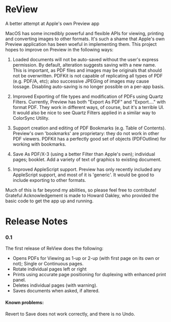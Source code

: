 # ReView
A better attempt at Apple's own Preview app

MacOS has some incredibly powerful and flexible APIs for viewing, printing and converting images to other formats. It's such a shame that Apple's own Preview application has been woeful in implementing them. This project hopes to improve on Preview in the following ways:

1. Loaded documents will not be auto-saved without the user's express permission. By default, alteration suggests saving with a new name. This is important, as PDF files and images may be originals that should not be overwritten. PDFKit is not capable of replicating all types of PDF (e.g. PDF/A, etc); also successive JPEGing of images may cause lossage. Disabling auto-saving is no longer possible on a per-app basis.

2. Improved Exporting of file types and modification of PDFs using Quartz Filters. Currently, Preview has both "Export As PDF" and "Export...." with format PDF. They work in different ways, of course, but it's a terrible UI. It would also be nice to see Quartz Filters applied in a similar way to ColorSync Utility.

3. Support creation and editing of PDF Bookmarks (e.g. Table of Contents). Preview's own 'bookmarks' are proprietary: they do not work in other PDF viewers. PDFKit has a perfectly good set of objects (PDFOutline) for working with bookmarks.

4. Save As PDF/X-3 (using a better Filter than Apple's own); individual pages; booklet. Add a variety of text of graphics to existing document.

5. Improved AppleScript support. Preview has only recently included any AppleScript support, and most of it is 'generic'. It would be good to include exporting to other formats.

Much of this is far beyond my abilities, so please feel free to contribute! Grateful Acknowledgement is made to Howard Oakley, who provided the basic code to get the app up and running.

# Release Notes

### 0.1
The first release of ReView does the following:
* Opens PDFs for Viewing as 1-up or 2-up (with first page on its own or not); Single or Continuous pages.
* Rotate individual pages left or right
* Prints using accurate page positioning for duplexing with enhanced print panel.
* Deletes individual pages (with warning).
* Saves documents when asked, if altered.

#### Known problems:
Revert to Save does not work correctly, and there is no Undo.


